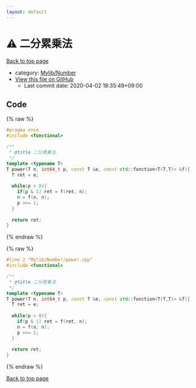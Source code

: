 ```yaml
---
layout: default
---
```


<!-- mathjax config similar to math.stackexchange -->
<script type="text/javascript" async
  src="https://cdnjs.cloudflare.com/ajax/libs/mathjax/2.7.5/MathJax.js?config=TeX-MML-AM_CHTML">
</script>
<script type="text/x-mathjax-config">
  MathJax.Hub.Config({
    TeX: { equationNumbers: { autoNumber: "AMS" }},
    tex2jax: {
      inlineMath: [ ['$','$'] ],
      processEscapes: true
    },
    "HTML-CSS": { matchFontHeight: false },
    displayAlign: "left",
    displayIndent: "2em"
  });
</script>

<script type="text/javascript" src="https://cdnjs.cloudflare.com/ajax/libs/jquery/3.4.1/jquery.min.js"></script>
<script src="https://cdn.jsdelivr.net/npm/jquery-balloon-js@1.1.2/jquery.balloon.min.js" integrity="sha256-ZEYs9VrgAeNuPvs15E39OsyOJaIkXEEt10fzxJ20+2I=" crossorigin="anonymous"></script>
<script type="text/javascript" src="../../../assets/js/copy-button.js"></script>
<link rel="stylesheet" href="../../../assets/css/copy-button.css" />


# :warning: 二分累乗法

<a href="../../../index.html">Back to top page</a>

* category: <a href="../../../index.html#5fda78fda98ef9fc0f87c6b50d529f19">Mylib/Number</a>
* <a href="{{ site.github.repository_url }}/blob/master/Mylib/Number/power.cpp">View this file on GitHub</a>
    - Last commit date: 2020-04-02 18:35:49+09:00




## Code

<a id="unbundled"></a>
{% raw %}
```cpp
#pragma once
#include <functional>

/**
 * @title 二分累乗法
 */
template <typename T>
T power(T n, int64_t p, const T &e, const std::function<T(T,T)> &f){
  T ret = e;
  
  while(p > 0){
    if(p & 1) ret = f(ret, n);
    n = f(n, n);
    p >>= 1;
  }
  
  return ret;
}

```
{% endraw %}

<a id="bundled"></a>
{% raw %}
```cpp
#line 2 "Mylib/Number/power.cpp"
#include <functional>

/**
 * @title 二分累乗法
 */
template <typename T>
T power(T n, int64_t p, const T &e, const std::function<T(T,T)> &f){
  T ret = e;
  
  while(p > 0){
    if(p & 1) ret = f(ret, n);
    n = f(n, n);
    p >>= 1;
  }
  
  return ret;
}

```
{% endraw %}

<a href="../../../index.html">Back to top page</a>

